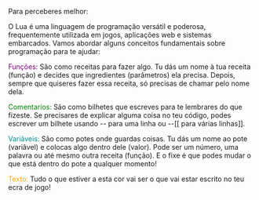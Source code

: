 
Para perceberes melhor:

O Lua é uma linguagem de programação versátil e poderosa, frequentemente utilizada em jogos, aplicações web e sistemas embarcados. Vamos abordar alguns conceitos fundamentais sobre programação para te ajudar:

<span style="color:purple">Funções:</span>
São como receitas para fazer algo. Tu dás um nome à tua receita (função) e decides que ingredientes (parâmetros) ela precisa. Depois, sempre que quiseres fazer essa receita, só precisas de chamar pelo nome dela.

<span style="color:green">Comentarios:</span>
São como bilhetes que escreves para te lembrares do que fizeste. Se precisares de explicar alguma coisa no teu código, podes escrever um bilhete usando -- para uma linha ou --[[ para várias linhas]].

<span style="color:darkcyan">Variâveis:</span>
São como potes onde guardas coisas. Tu dás um nome ao pote (variâvel) e colocas algo dentro dele (valor). Pode ser um número, uma palavra ou até mesmo outra receita (função). E o fixe é que podes mudar o que está dentro do pote a qualquer momento!

<span style="color:orange">Texto:</span>
Tudo o que estiver a esta cor vai ser o que vai estar escrito no teu ecra de jogo!
